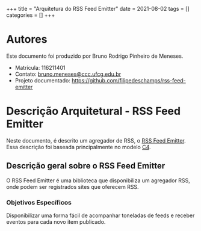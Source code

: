 +++
title = "Arquitetura do RSS Feed Emitter"
date = 2021-08-02
tags = []
categories = []
+++
 
# Autores
 
Este documento foi produzido por Bruno Rodrigo Pinheiro de Meneses.
 
- Matrícula: 116211401
- Contato: bruno.meneses@ccc.ufcg.edu.br
- Projeto documentado: https://github.com/filipedeschamps/rss-feed-emitter
 
# Descrição Arquitetural - RSS Feed Emitter
 
Neste documento, é descrito um agregador de RSS, o [RSS Feed Emitter](https://github.com/filipedeschamps/rss-feed-emitter). Essa descrição foi baseada principalmente no modelo [C4](https://c4model.com/).
 
## Descrição geral sobre o RSS Feed Emitter
O RSS Feed Emitter é uma biblioteca que disponibiliza um agregador RSS, onde podem ser registrados sites que oferecem RSS.

 
### Objetivos Específicos
 
Disponibilizar uma forma fácil de acompanhar toneladas de feeds e receber eventos para cada novo item publicado.